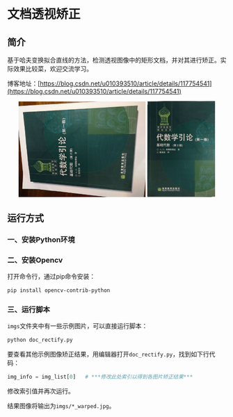 # 文档透视矫正

## 简介

基于哈夫变换拟合直线的方法，检测透视图像中的矩形文档，并对其进行矫正。实际效果比较菜，欢迎交流学习。

博客地址：[https://blog.csdn.net/u010393510/article/details/117754541](https://blog.csdn.net/u010393510/article/details/117754541)

<div align=center><img src="imgs/doc1.jpg" alt="Smiley face" width="58%">
<img src="imgs/doc1_wraped.jpg" alt="Smiley face" width="31%"></div>

## 运行方式

### 一、安装Python环境

### 二、安装Opencv

打开命令行，通过pip命令安装：

```bash
pip install opencv-contrib-python
```

### 三、运行脚本

`imgs`文件夹中有一些示例图片，可以直接运行脚本：

```bash
python doc_rectify.py
```

要查看其他示例图像矫正结果，用编辑器打开`doc_rectify.py`，找到如下行代码：

```python
img_info = img_list[0]   # ***修改此处索引以得到各图片矫正结果***
```

修改索引值并再次运行。

结果图像将输出为`imgs/*_warped.jpg`。
